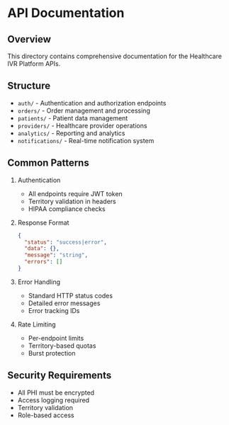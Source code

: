 # API Documentation

## Overview
This directory contains comprehensive documentation for the Healthcare IVR Platform APIs.

## Structure
- `auth/` - Authentication and authorization endpoints
- `orders/` - Order management and processing
- `patients/` - Patient data management
- `providers/` - Healthcare provider operations
- `analytics/` - Reporting and analytics
- `notifications/` - Real-time notification system

## Common Patterns
1. Authentication
   - All endpoints require JWT token
   - Territory validation in headers
   - HIPAA compliance checks

2. Response Format
   ```json
   {
     "status": "success|error",
     "data": {},
     "message": "string",
     "errors": []
   }
   ```

3. Error Handling
   - Standard HTTP status codes
   - Detailed error messages
   - Error tracking IDs

4. Rate Limiting
   - Per-endpoint limits
   - Territory-based quotas
   - Burst protection

## Security Requirements
- All PHI must be encrypted
- Access logging required
- Territory validation
- Role-based access 